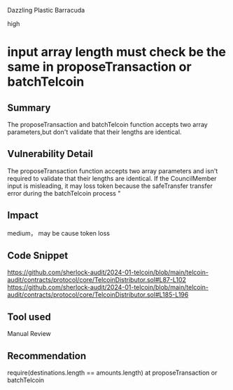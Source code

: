 Dazzling Plastic Barracuda

high

# input array length must check  be the same in proposeTransaction or batchTelcoin

## Summary
The proposeTransaction and  batchTelcoin function accepts two array parameters,but don't validate that their lengths are identical.
## Vulnerability Detail
The proposeTransaction function accepts two array parameters and isn't required to validate that their lengths are identical. If the CouncilMember input is misleading, it may loss token because the safeTransfer transfer error during the batchTelcoin process "
## Impact
medium， may be cause token loss

## Code Snippet
https://github.com/sherlock-audit/2024-01-telcoin/blob/main/telcoin-audit/contracts/protocol/core/TelcoinDistributor.sol#L87-L102
https://github.com/sherlock-audit/2024-01-telcoin/blob/main/telcoin-audit/contracts/protocol/core/TelcoinDistributor.sol#L185-L196

## Tool used

Manual Review

## Recommendation
require(destinations.length == amounts.length) at  proposeTransaction or batchTelcoin
